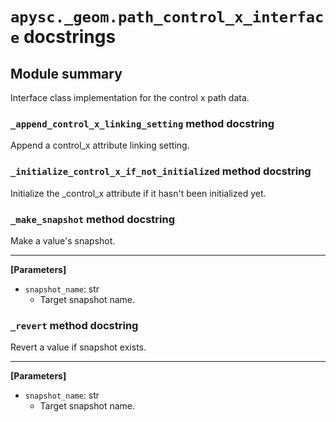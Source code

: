 # `apysc._geom.path_control_x_interface` docstrings

## Module summary

Interface class implementation for the control x path data.

### `_append_control_x_linking_setting` method docstring

Append a control_x attribute linking setting.

### `_initialize_control_x_if_not_initialized` method docstring

Initialize the _control_x attribute if it hasn't been initialized yet.

### `_make_snapshot` method docstring

Make a value's snapshot.<hr>

**[Parameters]**

- `snapshot_name`: str
  - Target snapshot name.

### `_revert` method docstring

Revert a value if snapshot exists.<hr>

**[Parameters]**

- `snapshot_name`: str
  - Target snapshot name.